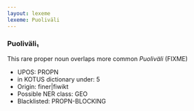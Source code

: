 ```yaml
---
layout: lexeme
lexeme: Puoliväli
---
```


###  Puoliväli₁

This rare proper noun overlaps more common *Puoliväli* (FIXME)
* UPOS:  PROPN
* in KOTUS dictionary under:  5
* Origin:  finer|fiwikt
* Possible NER class:  GEO
* Blacklisted:  PROPN-BLOCKING


